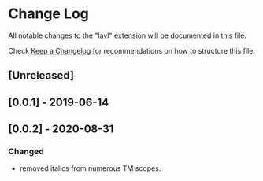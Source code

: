 # Change Log

All notable changes to the "lavl" extension will be documented in this file.

Check [Keep a Changelog](http://keepachangelog.com/) for recommendations on how to structure this file.

## [Unreleased]

## [0.0.1] - 2019-06-14

## [0.0.2] - 2020-08-31
### Changed
 - removed italics from numerous TM scopes.